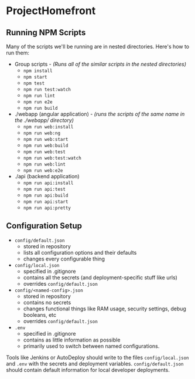 # ProjectHomefront

## Running NPM Scripts

Many of the scripts we'll be running are in nested directories.  Here's how to run them:

+ Group scripts - _(Runs all of the similar scripts in the nested directories)_
  - `npm install`
  - `npm start`
  - `npm test`
  - `npm run test:watch`
  - `npm run lint`
  - `npm run e2e`
  - `npm run build`
+ ./webapp (angular application) - _(runs the scripts of the same name in the ./webapp/ directory)_
  - `npm run web:install`
  - `npm run web:ng`
  - `npm run web:start`
  - `npm run web:build`
  - `npm run web:test`
  - `npm run web:test:watch`
  - `npm run web:lint`
  - `npm run web:e2e`
+ ./api (backend application)
  - `npm run api:install`
  - `npm run api:test`
  - `npm run api:build`
  - `npm run api:start`
  - `npm run api:pretty`

## Configuration Setup
+ `config/default.json`
  - stored in repository
  - lists all configuration options and their defaults
  - changes every configurable thing
+ `config/local.json`
  - specified in .gitignore
  - contains all the secrets (and deployment-specific stuff like urls)
  - overrides `config/default.json`
+ `config/<named-config>.json`
  - stored in repository
  - contains no secrets
  - changes functional things like RAM usage, security settings, debug booleans, etc
  - overrides `config/default.json`
+ `.env`
  - specified in .gitignore
  - contains as little information as possible
  - primarily used to switch between named configurations.

Tools like Jenkins or AutoDeploy should write to the files `config/local.json` and `.env` with the secrets and deployment variables.  `config/default.json` should contain default information for local developer deployments.